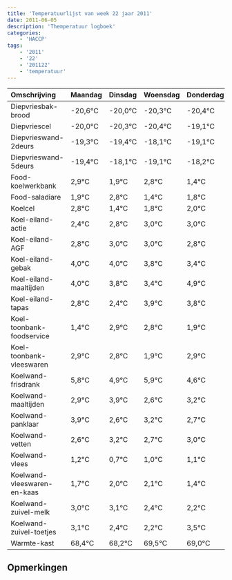 ```yaml
---
title: 'Temperatuurlijst van week 22 jaar 2011'
date: 2011-06-05
description: 'Themperatuur logboek'
categories:
    - 'HACCP'
tags:
    - '2011'
    - '22'
    - '201122'
    - 'temperatuur'
---
```

|Omschrijving|Maandag|Dinsdag|Woensdag|Donderdag|Vrijdag|Zaterdag|Zondag|
|:---|:---|:---|:---|:---|:---|:---|:---|
|Diepvriesbak-brood|-20,6°C|-20,0°C|-20,3°C|-20,4°C|-19,1°C|-20,1°C|-19,2°C|
|Diepvriescel|-20,0°C|-20,3°C|-20,4°C|-19,1°C|-20,1°C|-19,2°C|-20,6°C|
|Diepvrieswand-2deurs|-19,3°C|-19,4°C|-18,1°C|-19,1°C|-18,2°C|-19,6°C|-19,2°C|
|Diepvrieswand-5deurs|-19,4°C|-18,1°C|-19,1°C|-18,2°C|-19,6°C|-19,2°C|-19,0°C|
|Food-koelwerkbank|2,9°C|1,9°C|2,8°C|1,4°C|1,8°C|2,0°C|2,0°C|
|Food-saladiare|1,9°C|2,8°C|1,4°C|1,8°C|2,0°C|2,0°C|1,8°C|
|Koelcel|2,8°C|1,4°C|1,8°C|2,0°C|2,0°C|1,8°C|1,4°C|
|Koel-eiland-actie|2,4°C|2,8°C|3,0°C|3,0°C|2,8°C|2,4°C|3,9°C|
|Koel-eiland-AGF|2,8°C|3,0°C|3,0°C|2,8°C|2,4°C|3,9°C|3,8°C|
|Koel-eiland-gebak|4,0°C|4,0°C|3,8°C|3,4°C|4,9°C|4,8°C|3,9°C|
|Koel-eiland-maaltijden|4,0°C|3,8°C|3,4°C|4,9°C|4,8°C|3,9°C|4,9°C|
|Koel-eiland-tapas|2,8°C|2,4°C|3,9°C|3,8°C|2,9°C|3,9°C|2,6°C|
|Koel-toonbank-foodservice|1,4°C|2,9°C|2,8°C|1,9°C|2,9°C|1,6°C|2,2°C|
|Koel-toonbank-vleeswaren|2,9°C|2,8°C|1,9°C|2,9°C|1,6°C|2,2°C|1,7°C|
|Koelwand-frisdrank|5,8°C|4,9°C|5,9°C|4,6°C|5,2°C|4,7°C|5,0°C|
|Koelwand-maaltijden|2,9°C|3,9°C|2,6°C|3,2°C|2,7°C|3,0°C|3,1°C|
|Koelwand-panklaar|3,9°C|2,6°C|3,2°C|2,7°C|3,0°C|3,1°C|2,4°C|
|Koelwand-vetten|2,6°C|3,2°C|2,7°C|3,0°C|3,1°C|2,4°C|2,2°C|
|Koelwand-vlees|1,2°C|0,7°C|1,0°C|1,1°C|0,4°C|0,2°C|1,5°C|
|Koelwand-vleeswaren-en-kaas|1,7°C|2,0°C|2,1°C|1,4°C|1,2°C|2,5°C|2,0°C|
|Koelwand-zuivel-melk|3,0°C|3,1°C|2,4°C|2,2°C|3,5°C|3,0°C|2,3°C|
|Koelwand-zuivel-toetjes|3,1°C|2,4°C|2,2°C|3,5°C|3,0°C|2,3°C|3,4°C|
|Warmte-kast|68,4°C|68,2°C|69,5°C|69,0°C|68,3°C|69,4°C|68,4°C|

## Opmerkingen



